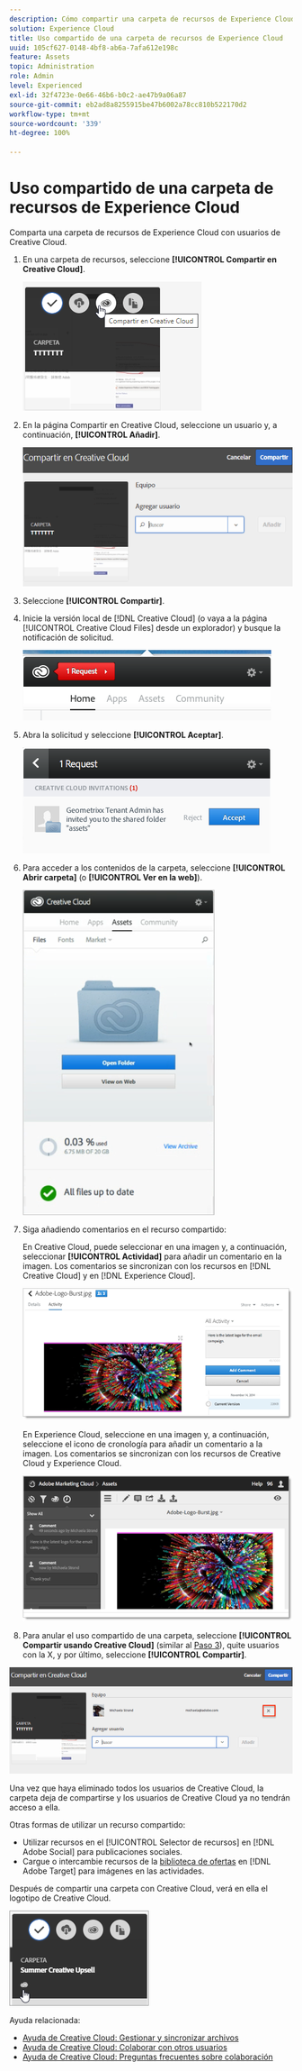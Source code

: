 ```yaml
---
description: Cómo compartir una carpeta de recursos de Experience Cloud con usuarios de Creative Cloud.
solution: Experience Cloud
title: Uso compartido de una carpeta de recursos de Experience Cloud
uuid: 105cf627-0148-4bf8-ab6a-7afa612e198c
feature: Assets
topic: Administration
role: Admin
level: Experienced
exl-id: 32f4723e-0e66-46b6-b0c2-ae47b9a06a87
source-git-commit: eb2ad8a8255915be47b6002a78cc810b522170d2
workflow-type: tm+mt
source-wordcount: '339'
ht-degree: 100%

---
```


# Uso compartido de una carpeta de recursos de Experience Cloud

Comparta una carpeta de recursos de Experience Cloud con usuarios de Creative Cloud.

1. En una carpeta de recursos, seleccione **[!UICONTROL Compartir en Creative Cloud]**.

   ![Compartir en Creative Cloud](assets/asset-share-cc.png)
1. En la página Compartir en Creative Cloud, seleccione un usuario y, a continuación, **[!UICONTROL Añadir]**.

   ![Adición de un usuario de Creative Cloud](assets/asset-share-cc-page.png)

1. Seleccione **[!UICONTROL Compartir]**.
1. Inicie la versión local de [!DNL Creative Cloud] (o vaya a la página [!UICONTROL Creative Cloud Files] desde un explorador) y busque la notificación de solicitud.

   ![Solicitud de notificación](assets/cc_share_request.png)
1. Abra la solicitud y seleccione **[!UICONTROL Aceptar]**.

   ![Aceptar solicitud](assets/cc_share_accept.png)
1. Para acceder a los contenidos de la carpeta, seleccione **[!UICONTROL Abrir carpeta]** (o **[!UICONTROL Ver en la web]**).

   ![Ver en la Web](assets/creative_cloud_open_folder.png)
1. Siga añadiendo comentarios en el recurso compartido:

   En Creative Cloud, puede seleccionar en una imagen y, a continuación, seleccionar **[!UICONTROL Actividad]** para añadir un comentario en la imagen. Los comentarios se sincronizan con los recursos en [!DNL Creative Cloud] y en [!DNL Experience Cloud].

   ![Adición de un comentario en la imagen](assets/asset_comment_cc.png)

   En Experience Cloud, seleccione en una imagen y, a continuación, seleccione el icono de cronología para añadir un comentario a la imagen. Los comentarios se sincronizan con los recursos de Creative Cloud y Experience Cloud.

   ![Adición de un comentario en la imagen](assets/asset_comment_mac.png)

1. Para anular el uso compartido de una carpeta, seleccione **[!UICONTROL Compartir usando Creative Cloud]** (similar al [Paso 3](t-share-creative-cloud.md#step_BA17CFA185284641A9B878BA29551996)), quite usuarios con la X, y por último, seleccione **[!UICONTROL Compartir]**.

![Dejar de compartir una carpeta](assets/asset_remove_user.png)

Una vez que haya eliminado todos los usuarios de Creative Cloud, la carpeta deja de compartirse y los usuarios de Creative Cloud ya no tendrán acceso a ella.

Otras formas de utilizar un recurso compartido:

* Utilizar recursos en el [!UICONTROL Selector de recursos] en [!DNL Adobe Social] para publicaciones sociales.
* Cargue o intercambie recursos de la [biblioteca de ofertas](https://experienceleague.adobe.com/docs/target/using/experiences/offers/manage-content.html?lang=es) en [!DNL Adobe Target] para imágenes en las actividades.

Después de compartir una carpeta con Creative Cloud, verá en ella el logotipo de Creative Cloud.

![Logotipo de Creative Cloud en la carpeta](assets/asset-cc-logo.png)

Ayuda relacionada:

* [Ayuda de Creative Cloud: Gestionar y sincronizar archivos](https://helpx.adobe.com/es/creative-cloud/help/sync-creative-cloud-files.html)
* [Ayuda de Creative Cloud: Colaborar con otros usuarios](https://helpx.adobe.com/es/creative-cloud/help/collaboration.html)
* [Ayuda de Creative Cloud: Preguntas frecuentes sobre colaboración](https://helpx.adobe.com/es/creative-cloud/help/collaboration-faq.html)
